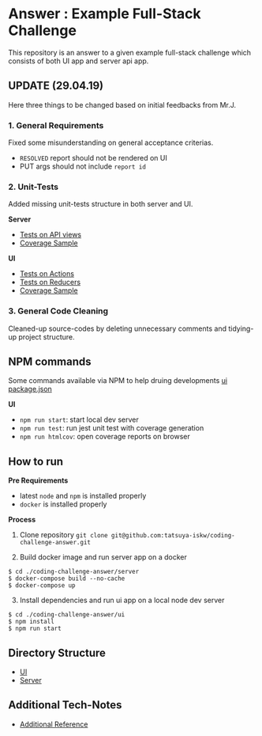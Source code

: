 # Answer : Example Full-Stack Challenge

This repository is an answer to a given example full-stack challenge which consists of both UI app and server api app.

## UPDATE (29.04.19)

Here three things to be changed based on initial feedbacks from Mr.J.

### 1. General Requirements

Fixed some misunderstanding on general acceptance criterias.

* `RESOLVED` report should not be rendered on UI
* PUT args should not include `report id`

### 2. Unit-Tests

Added missing unit-tests structure in both server and UI.

**Server**

* [Tests on API views](./server/app/report/tests.py)
* [Coverage Sample](./docs/res/coverage_matrix_server.png)

**UI**

* [Tests on Actions](./ui/src/app/test/action.test.js)
* [Tests on Reducers](./ui/src/app/test/reducer.test.js)
* [Coverage Sample](./docs/res/coverage_matrix_ui.png)

### 3. General Code Cleaning

Cleaned-up source-codes by deleting unnecessary comments and tidying-up project structure.

## NPM commands

Some commands available via NPM to help druing developments [ui package.json](./ui/package.json)

**UI**

* `npm run start`: start local dev server
* `npm run test`: run jest unit test with coverage generation
* `npm run htmlcov`: open coverage reports on browser

## How to run

**Pre Requirements**

* latest `node` and `npm` is installed properly
* `docker` is installed properly

**Process**

1. Clone repository `git clone git@github.com:tatsuya-iskw/coding-challenge-answer.git`

2. Build docker image and run server app on a docker

```
$ cd ./coding-challenge-answer/server
$ docker-compose build --no-cache
$ docker-compose up
```

3. Install dependencies and run ui app on a local node dev server

```
$ cd ./coding-challenge-answer/ui
$ npm install
$ npm run start
```

## Directory Structure

* [UI](./docs/res/tree-ui.txt)
* [Server](./docs/res/tree-server.txt)

## Additional Tech-Notes

* [Additional Reference](./docs/additional-tech-note)
